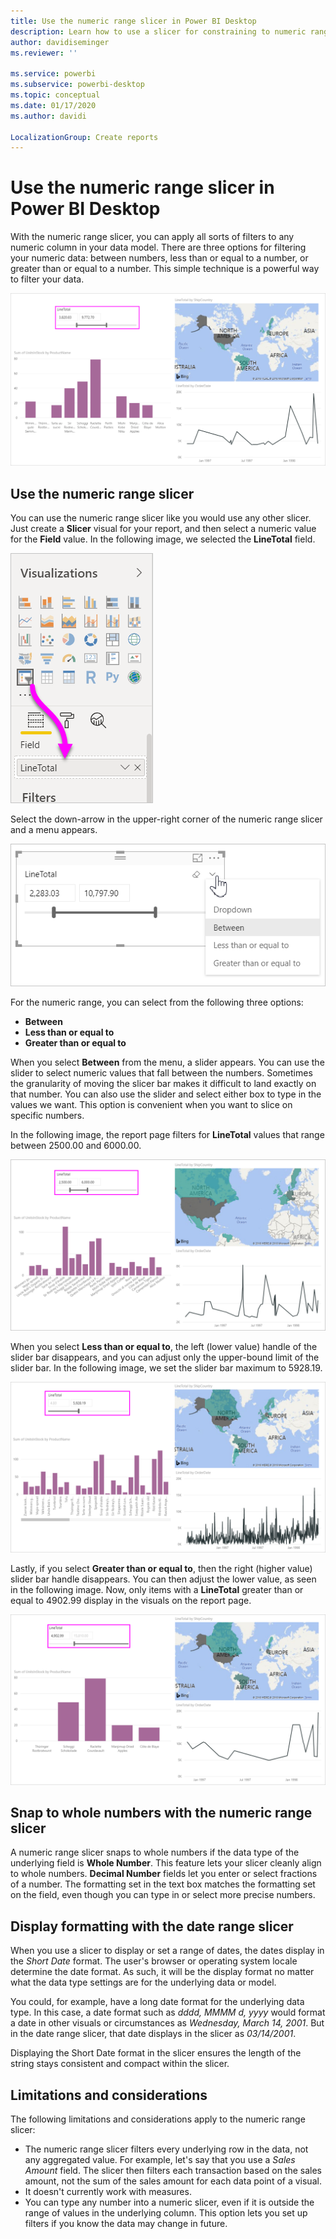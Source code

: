 ```yaml
---
title: Use the numeric range slicer in Power BI Desktop
description: Learn how to use a slicer for constraining to numeric ranges in Power BI Desktop
author: davidiseminger
ms.reviewer: ''

ms.service: powerbi
ms.subservice: powerbi-desktop
ms.topic: conceptual
ms.date: 01/17/2020
ms.author: davidi

LocalizationGroup: Create reports
---
```

# Use the numeric range slicer in Power BI Desktop

With the numeric range slicer, you can apply all sorts of filters to any numeric column in your data model. There are three options for filtering your numeric data: between numbers, less than or equal to a number, or greater than or equal to a number. This simple technique is a powerful way to filter your data.

![Visual with numeric range slicer](media/desktop-slicer-numeric-range/desktop-slicer-numeric-range-0.png)

## Use the numeric range slicer

You can use the numeric range slicer like you would use any other slicer. Just create a **Slicer** visual for your report, and then select a numeric value for the **Field** value. In the following image, we selected the **LineTotal** field.

![Create a numeric range slicer](media/desktop-slicer-numeric-range/desktop-slicer-numeric-range-1-create.png)

Select the down-arrow in the upper-right corner of the numeric range slicer and a menu appears.

![Numeric range slicer menu](media/desktop-slicer-numeric-range/desktop-slicer-numeric-range-2-between.png)

For the numeric range, you can select from the following three options:

* **Between**
* **Less than or equal to**
* **Greater than or equal to**

When you select **Between** from the menu, a slider appears. You can use the slider to select numeric values that fall between the numbers. Sometimes the granularity of moving the slicer bar makes it difficult to land exactly on that number. You can also use the slider and select either box to type in the values we want. This option is convenient when you want to slice on specific numbers.

In the following image, the report page filters for **LineTotal** values that range between 2500.00 and 6000.00.

![Numeric range slicer with Between](media/desktop-slicer-numeric-range/desktop-slicer-numeric-range-3-between-range.png)

When you select **Less than or equal to**, the left (lower value) handle of the slider bar disappears, and you can adjust only the upper-bound limit of the slider bar. In the following image, we set the slider bar maximum to 5928.19.

![Numeric range slicer with Less than](media/desktop-slicer-numeric-range/desktop-slicer-numeric-range-4-less-than.png)

Lastly, if you select **Greater than or equal to**, then the right (higher value) slider bar handle disappears. You can then adjust the lower value, as seen in the following image. Now, only items with a **LineTotal** greater than or equal to 4902.99 display in the visuals on the report page.

![Numeric range slicer with Greater than](media/desktop-slicer-numeric-range/desktop-slicer-numeric-range-5-greater-than.png)

## Snap to whole numbers with the numeric range slicer

A numeric range slicer snaps to whole numbers if the data type of the underlying field is **Whole Number**. This feature lets your slicer cleanly align to whole numbers. **Decimal Number** fields let you enter or select fractions of a number. The formatting set in the text box matches the formatting set on the field, even though you can type in or select more precise numbers.

## Display formatting with the date range slicer

When you use a slicer to display or set a range of dates, the dates display in the *Short Date* format. The user's browser or operating system locale determine the date format. As such, it will be the display format no matter what the data type settings are for the underlying data or model.

You could, for example, have a long date format for the underlying data type. In this case, a date format such as *dddd, MMMM d, yyyy* would format a date in other visuals or circumstances as *Wednesday, March 14, 2001*. But in the date range slicer, that date displays in the slicer as *03/14/2001*.

Displaying the Short Date format in the slicer ensures the length of the string stays consistent and compact within the slicer.

## Limitations and considerations

The following limitations and considerations apply to the numeric range slicer:

* The numeric range slicer filters every underlying row in the data, not any aggregated value. For example, let's say that you use a *Sales Amount* field. The slicer then filters each transaction based on the sales amount, not the sum of the sales amount for each data point of a visual.
* It doesn't currently work with measures.
* You can type any number into a numeric slicer, even if it is outside the range of values in the underlying column. This option lets you set up filters if you know the data may change in future.
